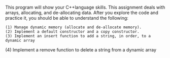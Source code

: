 This program will show your C++language skills. This assignment deals with arrays, allocating, and de-allocating data.
After you explore the code and practice it, you should be able to understand the following:

	(1) Manage dynamic memory (allocate and de-allocate memory).
	(2) Implement a default constructor and a copy constructor.
	(3) Implement an insert function to add a string, in order, to a dynamic array
  (4) Implement a remove function to delete a string from a dynamic array
